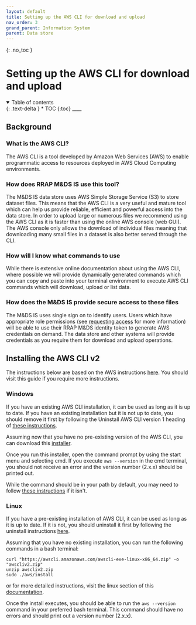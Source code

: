 ```yaml
---
layout: default
title: Setting up the AWS CLI for download and upload
nav_order: 3
grand_parent: Information System
parent: Data store
---
```


{: .no_toc }

# Setting up the AWS CLI for download and upload

<details  open markdown="block">
  <summary>
    Table of contents
  </summary>
{: .text-delta }
* TOC
{:toc}
____
</details>

## Background

### What is the AWS CLI?

The AWS CLI is a tool developed by Amazon Web Services (AWS) to enable programmatic access to resources deployed in AWS Cloud Computing environments.

### How does RRAP M&DS IS use this tool?

The M&DS IS data store uses AWS Simple Storage Service (S3) to store dataset files. This means that the AWS CLI is a very useful and mature tool which can help us provide reliable, efficient and powerful access into the data store. In order to upload large or numerous files we recommend using the AWS CLI as it is faster than using the online AWS console (web GUI). The AWS console only allows the download of individual files meaning that downloading many small files in a dataset is also better served through the CLI. 

### How will I know what commands to use

While there is extensive online documentation about using the AWS CLI, where possible we will provide dynamically generated commands which you can copy and paste into your terminal environment to execute AWS CLI commands which will download, upload or list data.


### How does the M&DS IS provide secure access to these files

The M&DS IS uses single sign on to identify users. Users which have appropriate role permissions (see [requesting access](../getting-started-is/requesting-access-is.html) for more information) will be able to use their RRAP M&DS identity token to generate AWS credentials on demand. The data store and other systems will provide credentials as you require them for download and upload operations.

## Installing the AWS CLI v2

The instructions below are based on the AWS instructions [here](https://docs.aws.amazon.com/cli/latest/userguide/getting-started-install.html). You should visit this guide if you require more instructions.

### Windows

If you have an existing AWS CLI installation, it can be used as long as it is up to date. If you have an existing installation but it is not up to date, you should remove it first by following the Uninstall AWS CLI version 1 heading of [these instructions](https://docs.aws.amazon.com/cli/v1/userguide/install-windows.html). 

Assuming now that you have no pre-existing version of the AWS CLI, you can download this [installer](https://awscli.amazonaws.com/AWSCLIV2.msi). 

Once you run this installer, open the command prompt by using the start menu and selecting cmd. If you execute `aws --version` in the cmd terminal, you should not receive an error and the version number (2.x.x) should be printed out.

While the command should be in your path by default, you may need to follow [these instructions](https://docs.aws.amazon.com/cli/latest/userguide/getting-started-path.html) if it isn't.

### Linux

If you have a pre-existing installation of AWS CLI, it can be used as long as it is up to date. If it is not, you should uninstall it first by following the uninstall instructions [here](https://docs.aws.amazon.com/cli/v1/userguide/install-linux.html). 

Assuming that you have no existing installation, you can run the following commands in a bash terminal: 
```
curl "https://awscli.amazonaws.com/awscli-exe-linux-x86_64.zip" -o "awscliv2.zip"
unzip awscliv2.zip
sudo ./aws/install
```
or for more detailed instructions, visit the linux section of this [documentation](https://docs.aws.amazon.com/cli/latest/userguide/getting-started-install.html). 

Once the install executes, you should be able to run the `aws --version` command in your preferred bash terminal. This command should have no errors and should print out a version number (2.x.x).
